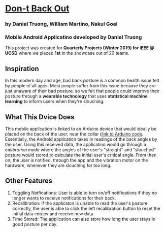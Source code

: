 # [Don-t Back Out](dontbackout.com)
### by Daniel Truong, William Martino, Nakul Goel
### Mobile Android Applicatino developed by Daniel Truong

This project was created for **Quarterly Projects (Winter 2019) for iEEE @ UCSD** where we placed **1st** in the showcase out of 20 teams.

## Inspiration
In this modern day and age, bad back posture is a common health issue felt by people of all ages. Most people suffer from this issue because they are just unaware of their bad posture, so we felt that people could improve their posture through a **wearable technology** that uses **statistical machine learning** to inform users when they're slouching.  

## What This Dvice Does
This mobile application is linked to an Arduino device that would ideally be placed on the back of the user, near the collar ([link to Arduino code](https://github.com/wmartino/Dont-Back-Out-Hardware). Essentially, the Android application takes in readings of the back angles by the user. Using this received data, the applicatino would go through a *calibration mode* where the angles of the user's "straight" and "slouched" posture would stored to calculate the initial user's critical angle. From then on, the user is notified, through the app and the vibration motor on the hardware, whenever they are slouching for too long. 

## Other Features
1) Toggling Notfications: User is able to turn on/off notifications if they no longer wants to receive notifications for their back.
2) Recalibration: If the applicaton is unable to read the user's posture correctly, the user is able to click the left recalibration button to reset the initial data entries and receive new data.
3) Time Stored: The application can also store how long the user stays in good posture per day.


